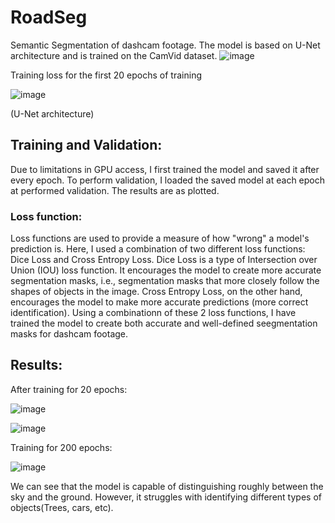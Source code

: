 # RoadSeg
Semantic Segmentation of dashcam footage.
The model is based on U-Net architecture and is trained on the CamVid dataset.
![image](https://github.com/arvind-prabhu259/RoadSeg/assets/94371314/760ecc4d-f0e5-4e13-be82-41ba4e6cc477)

Training loss for the first 20 epochs of training


![image](https://github.com/arvind-prabhu259/RoadSeg/assets/94371314/2423bb05-2fdf-462f-b1e8-8e42693de2da)

(U-Net architecture)
## Training and Validation:

Due to limitations in GPU access, I first trained the model and saved it after every epoch. To perform validation, I loaded the saved model at each epoch at performed validation. The results are as plotted.

### Loss function:

Loss functions are used to provide a measure of how "wrong" a model's prediction is. Here, I used a combination of two different loss functions: Dice Loss and Cross Entropy Loss. Dice Loss is a type of Intersection over Union (IOU) loss function. It encourages the model to create more accurate segmentation masks, i.e., segmentation masks that more closely follow the shapes of objects in the image. Cross Entropy Loss, on the other hand, encourages the model to make more accurate predictions (more correct identification). Using a combinationn of these 2 loss functions, I have trained the model to create both accurate and well-defined seegmentation masks for dashcam footage.

## Results:
After training for 20 epochs:


![image](https://github.com/arvind-prabhu259/RoadSeg/assets/94371314/615af034-6501-4a04-96aa-d2a2b4f8f9ad)

![image](https://github.com/arvind-prabhu259/RoadSeg/assets/94371314/621b9a0d-6af6-42b1-bbce-1ab4d272d7f6)


Training for 200 epochs:

![image](https://github.com/arvind-prabhu259/RoadSeg/assets/94371314/d2931852-e67b-4cde-be99-b534026e3f49)



We can see that the model is capable of distinguishing roughly between the sky and the ground. However, it struggles with identifying different types of objects(Trees, cars, etc).

